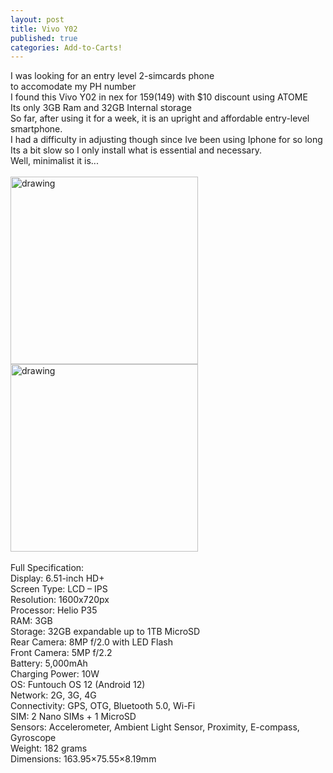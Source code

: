 ```yaml
---
layout: post
title: Vivo Y02
published: true
categories: Add-to-Carts!
---
```

I was looking for an entry level 2-simcards phone
<br>
to accomodate my PH number
<br>
I found this Vivo Y02 in nex for $159 ($149) with $10 discount using ATOME
<br>
Its only 3GB Ram and 32GB Internal storage
<br>
So far, after using it for a week, it is an upright and affordable entry-level smartphone.
<br>
I had a difficulty in adjusting though since Ive been using Iphone for so long
<br>
Its a bit slow so I only install what is essential and necessary.
<br>
Well, minimalist it is...
<br>
<br>
<img src="https://drive.google.com/uc?export=view&id=1MbfIAs83bpUx8J5FOSgDiIAJAsNG1hVB" alt="drawing" width="300"/>
<img src="https://drive.google.com/uc?export=view&id=14qtYjvZTVoDEg-Dp43TXx1bM8d4Y7NyX" alt="drawing" width="300"/>
<br>
<br>
Full Specification:
<br>
Display: 6.51-inch HD+
<br>
Screen Type: LCD – IPS
<br>
Resolution: 1600x720px
<br>
Processor: Helio P35
<br>
RAM: 3GB
<br>
Storage: 32GB expandable up to 1TB MicroSD
<br>
Rear Camera: 8MP f/2.0 with LED Flash
<br>
Front Camera: 5MP f/2.2
<br>
Battery: 5,000mAh
<br>
Charging Power: 10W
<br>
OS: Funtouch OS 12 (Android 12)
<br>
Network: 2G, 3G, 4G
<br>
Connectivity: GPS, OTG, Bluetooth 5.0, Wi-Fi
<br>
SIM: 2 Nano SIMs + 1 MicroSD
<br>
Sensors: Accelerometer, Ambient Light Sensor, Proximity, E-compass, Gyroscope
<br>
Weight: 182 grams
<br>
Dimensions: 163.95×75.55×8.19mm
